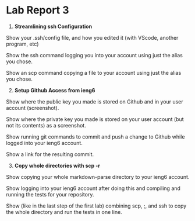 # Lab Report 3

1) __Streamlining ssh Configuration__

Show your .ssh/config file, and how you edited it (with VScode,
another program, etc)

Show the ssh command logging you into your account using just
the alias you chose.

Show an scp command copying a file to your account using just the
alias you chose.


2) __Setup Github Access from ieng6__

Show where the public key you made is stored on Github and in
your user account (screenshot).

Show where the private key you made is stored on your user
account (but not its contents) as a screenshot.

Show running git commands to commit and push a change to
Github while logged into your ieng6 account.

Show a link for the resulting commit.

3) __Copy whole directories with scp -r__

Show copying your whole markdown-parse directory to your ieng6
account.

Show logging into your ieng6 account after doing this and compiling
and running the tests for your repository.

Show (like in the last step of the first lab) combining scp, ;, and
ssh to copy the whole directory and run the tests in one line.


